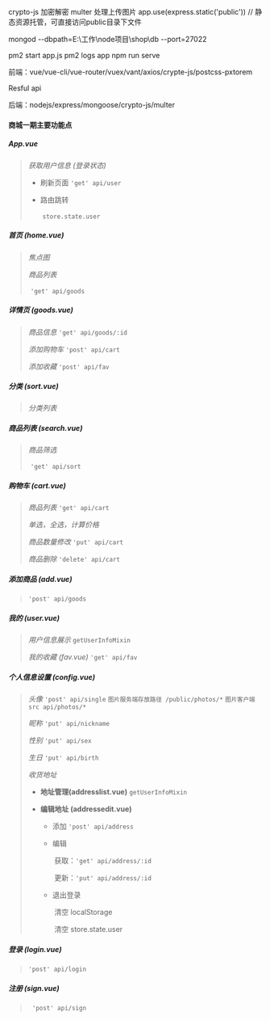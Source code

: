 crypto-js  加密解密
multer   处理上传图片
app.use(express.static('public')) // 静态资源托管，可直接访问public目录下文件

mongod --dbpath=E:\工作\node项目\shop\db --port=27022

pm2 start app.js
pm2 logs app
npm run serve

前端：vue/vue-cli/vue-router/vuex/vant/axios/crypte-js/postcss-pxtorem

Resful api

后端：nodejs/express/mongoose/crypto-js/multer

#### 商城一期主要功能点

##### App.vue

> *获取用户信息 (登录状态)*
>
> - 刷新页面
>   	`'get' api/user  `
>
> - 路由跳转
>
>   ​	`store.state.user`

##### 首页 (home.vue)

> *焦点图*
>
> *商品列表*
>
> ​	`'get' api/goods`

##### 详情页 (goods.vue)

> *商品信息*
> 	`'get' api/goods/:id`
>
> *添加购物车*
> 	`'post' api/cart`
>
> *添加收藏*
> 	`'post' api/fav`

##### 分类 (sort.vue)

> *分类列表*
>
>

##### 商品列表 (search.vue)

> *商品筛选*
>
> ​	`'get' api/sort`

##### 购物车 (cart.vue)

> *商品列表*
> 	`'get' api/cart`
>
> *单选，全选，计算价格*
>
> *商品数量修改*
> 	`'put' api/cart`
>
> *商品删除*
> 	`'delete' api/cart`

##### 添加商品 (add.vue)

> `'post' api/goods`

##### 我的 (user.vue)

> *用户信息展示*
> 	`getUserInfoMixin`
>
> *我的收藏 (fav.vue)*
> 	`'get' api/fav`

##### 个人信息设置 (config.vue)

> *头像*
> 	`'post' api/single`
> 	`图片服务端存放路径 /public/photos/*`
> 	`图片客户端src api/photos/*`
>
> *昵称*
> 	`'put' api/nickname`
>
> *性别*
> 	`'put' api/sex`
>
> *生日*
> 	`'put' api/birth`
>
> *收货地址*
>
> *  **地址管理(addresslist.vue)**
>   	`getUserInfoMixin`
>
> * **编辑地址 (addressedit.vue)**
>
>   * 添加
>     	`'post' api/address`
>
>   * 编辑
>
>     ​	获取：`'get' api/address/:id`
>
>     ​	更新：`'put' api/address/:id`
>
>   * 退出登录
>
>     ​	清空 localStorage
>
>     ​	清空 store.state.user

##### 登录 (login.vue)

> `'post' api/login`

##### 注册 (sign.vue)

> ` 'post' api/sign`
